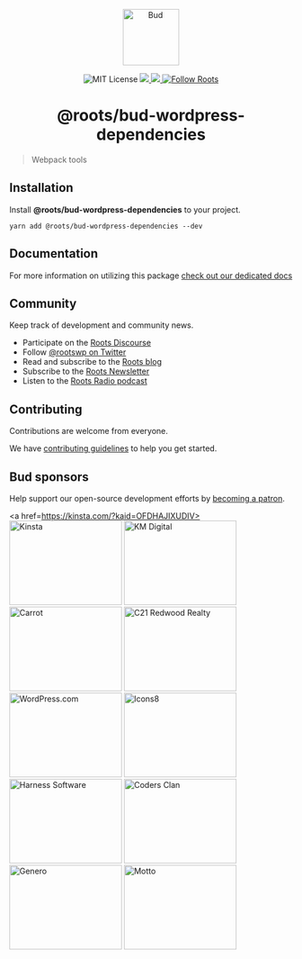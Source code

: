 <p align="center">
  <img alt="Bud" src="https://cdn.roots.io/app/uploads/logo-bud.svg" height="100" />
</p>

<p align="center">
  <img
    alt="MIT License"
    src="https://img.shields.io/github/license/roots/bud?color=%23525ddc&style=flat-square"
  />
  <a href="https://www.npmjs.com/package/@roots/bud">
    <img src="https://img.shields.io/npm/v/@roots/bud.svg?color=%23525ddc&style=flat-square" />
  </a>
  <a href="https://codeclimate.com/github/roots/bud-support/maintainability">
    <img src="https://img.shields.io/codeclimate/maintainability/roots/bud-support?color=%23525ddc&style=flat-square" />
  </a>
  <a href="https://twitter.com/rootswp">
    <img
      alt="Follow Roots"
      src="https://img.shields.io/twitter/follow/rootswp.svg?color=%23525ddc&style=flat-square"
    />
  </a>
</p>

<h1 align="center">
  <strong>@roots/bud-wordpress-dependencies</strong>
</h1>

> Webpack tools
## Installation

Install **@roots/bud-wordpress-dependencies** to your project.

```shell
yarn add @roots/bud-wordpress-dependencies --dev
```

## Documentation

For more information on utilizing this package [check out our dedicated docs](https://budjs.netlify.app)

## Community

Keep track of development and community news.

- Participate on the [Roots Discourse](https://discourse.roots.io)
- Follow [@rootswp on Twitter](https://twitter.com/rootswp)
- Read and subscribe to the [Roots blog](https://roots.io/blog/)
- Subscribe to the [Roots Newsletter](https://roots.io/subscribe/)
- Listen to the [Roots Radio podcast](https://roots.io/podcast/)

## Contributing

Contributions are welcome from everyone.

We have [contributing guidelines](https://github.com/roots/guidelines/blob/master/CONTRIBUTING.md) to help you get started.

## Bud sponsors

Help support our open-source development efforts by [becoming a patron](https://www.patreon.com/rootsdev).

<a href=https://kinsta.com/?kaid=OFDHAJIXUDIV><img src="https://cdn.roots.io/app/uploads/kinsta.svg" alt="Kinsta" width="200" height="150"/></a>
<a href=https://k-m.com/><img src="https://cdn.roots.io/app/uploads/km-digital.svg" alt="KM Digital" width="200" height="150"/></a>
<a href=https://carrot.com/><img src="https://cdn.roots.io/app/uploads/carrot.svg" alt="Carrot" width="200" height="150"/></a>
<a href=https://www.c21redwood.com/><img src="https://cdn.roots.io/app/uploads/c21redwood.svg" alt="C21 Redwood Realty" width="200" height="150"/></a>
<a href=https://wordpress.com/><img src="https://cdn.roots.io/app/uploads/wordpress.svg" alt="WordPress.com" width="200" height="150"/></a>
<a href=https://icons8.com/><img src="https://cdn.roots.io/app/uploads/icons8.svg" alt="Icons8" width="200" height="150"/></a>
<a href=https://www.harnessup.com/><img src="https://cdn.roots.io/app/uploads/harness-software.svg" alt="Harness Software" width="200" height="150"/></a>
<a href=https://www.codersclan.com/><img src="https://cdn.roots.io/app/uploads/coders-clan.svg" alt="Coders Clan" width="200" height="150"/></a>
<a href=https://generodigital.com/><img src="https://cdn.roots.io/app/uploads/genero.svg" alt="Genero" width="200" height="150"/></a>
<a href=https://motto.ca/roots><img src="https://cdn.roots.io/app/uploads/motto.svg" alt="Motto" width="200" height="150"/></a>